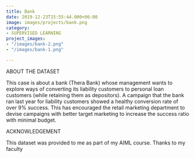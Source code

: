 ```yaml
---
title: Bank
date: 2019-12-23T15:55:44.000+06:00
image: images/projects/bank.png
category:
- SUPERVISED LEARNING
project_images:
- "/images/bank-2.png"
- "/images/bank-1.png"

---
```

ABOUT THE DATASET

This case is about a bank (Thera Bank) whose management wants to explore ways of converting its liability customers to personal loan customers (while retaining them as depositors). A campaign that the bank ran last year for liability customers showed a healthy conversion rate of over 9% success. This has encouraged the retail marketing department to devise campaigns with better target marketing to increase the success ratio with minimal budget.

ACKNOWLEDGEMENT

This dataset was provided to me as part of my AIML course. Thanks to my faculty
